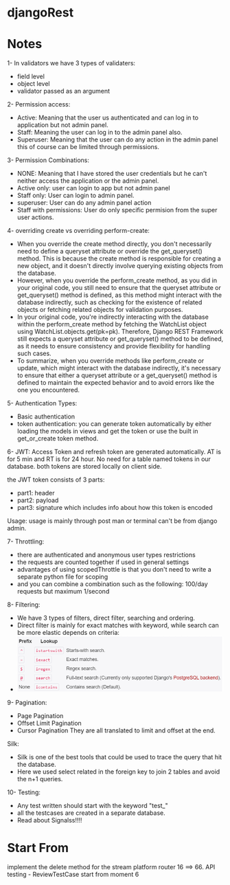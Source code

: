 # djangoRest

# Notes
1- In validators we have 3 types of validaters:
- field level
- object level
- validator passed as an argument

2- Permission access:
- Active: Meaning that the user us authenticated and can log in to application but not admin panel.
- Staff: Meaning the user can log in to the admin panel also. 
- Superuser: Meaning that the user can do any action in the admin panel this of course can be limited through permissions.

3- Permission Combinations:
- NONE: Meaning that I have stored the user credentials but he can't neither access the application or the admin panel.
- Active only: user can login to app but not admin panel
- Staff only: User can login to admin panel.
- superuser: User can do any admin panel action
- Staff with permissions: User do only specific permision from the super user actions.

4- overriding create vs overriding perform-create:
- When you override the create method directly, you don't necessarily need to define a queryset attribute or override the get_queryset() method. This is because the create method is responsible for creating a new object, and it doesn't directly involve querying existing objects from the database.
- However, when you override the perform_create method, as you did in your original code, you still need to ensure that the queryset attribute or get_queryset() method is defined, as this method might interact with the database indirectly, such as checking for the existence of related objects or fetching related objects for validation purposes.
- In your original code, you're indirectly interacting with the database within the perform_create method by fetching the WatchList object using WatchList.objects.get(pk=pk). Therefore, Django REST Framework still expects a queryset attribute or get_queryset() method to be defined, as it needs to ensure consistency and provide flexibility for handling such cases.
- To summarize, when you override methods like perform_create or update, which might interact with the database indirectly, it's necessary to ensure that either a queryset attribute or a get_queryset() method is defined to maintain the expected behavior and to avoid errors like the one you encountered.

5- Authentication Types:
- Basic authentication
- token authentication: you can generate token automatically by either loading the models in views and get the token or use the built in get_or_create token method.

6- JWT:
Access Token and refresh token are generated automatically. 
AT is for 5 min and RT is for 24 hour. No need for a table named tokens in our database.
both tokens are stored locally on client side. 

the JWT token consists of 3 parts:
- part1: header
- part2: payload
- part3: signature which includes info about how this token is encoded

Usage:
usage is mainly through post man or terminal can't be from django admin. 

7- Throttling:
- there are authenticated and anonymous user types restrictions 
- the requests are counted together if used in general settings
- advantages of using scopedThrottle is that you don't need to write a separate python file for scoping
- and you can combine a combination such as the following: 100/day requests but maximum 1/second

8- Filtering:
- We have 3 types of filters, direct filter, searching and ordering.
- Direct filter is mainly for exact matches with keyword, while search can be more elastic depends on criteria:
- ![img.png](img.png)

9- Pagination:
- Page Pagination
- Offset Limit Pagination 
- Cursor Pagination
They are all translated to limit and offset at the end.

Silk:
- Silk is one of the best tools that could be used to trace the query that hit the database. 
- Here we used select related in the foreign key to join 2 tables and avoid the n+1 queries.

10- Testing:
- Any test written should start with the keyword "test_"
- all the testcases are created in a separate database. 
- Read about Signalss!!!!

# Start From
implement the delete method for the stream platform router
16 ==> 66. API testing - ReviewTestCase start from moment 6